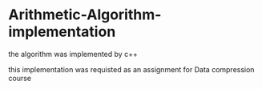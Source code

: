 # Arithmetic-Algorithm-implementation

the algorithm was implemented by c++

this implementation was requisted as an assignment for Data compression course 

